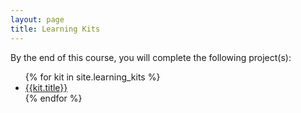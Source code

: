 ```yaml
---
layout: page
title: Learning Kits
---
```


<p>By the end of this course, you will complete the following project(s):</p>

<ul class="archive-list">
   {% for kit in site.learning_kits %}
      <li>
         <span class="project-name"><a href="{{kit.url}}">{{kit.title}}</a></span>
      </li>
   {% endfor %}
</ul>
